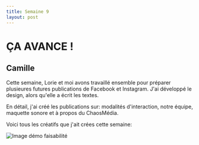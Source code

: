 ```yaml
---
title: Semaine 9
layout: post
---
```


#  ÇA AVANCE !

## Camille


Cette semaine, Lorie et moi avons travaillé ensemble pour préparer plusieures futures publications de Facebook et Instagram. J'ai développé le design, alors qu'elle a écrit les textes.

En détail, j'ai créé les publications sur: modalités d'interaction, notre équipe, maquette sonore et à propos du ChaosMédia.

Voici tous les créatifs que j'ait crées cette semaine:

![Image démo faisabilité](../medias/sem9_cam.png)